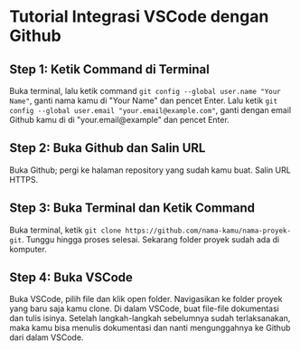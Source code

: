 # Tutorial Integrasi VSCode dengan Github
## Step 1: Ketik Command di Terminal
Buka terminal, lalu ketik command `git config --global user.name "Your Name"`, ganti nama kamu di "Your Name" dan pencet Enter. Lalu ketik `git config --global user.email "your.email@example.com"`,  ganti dengan email Github kamu di di "your.email@example" dan pencet Enter. 
## Step 2: Buka Github dan Salin URL
Buka Github; pergi ke halaman repository yang sudah kamu buat. Salin URL HTTPS. 
## Step 3: Buka Terminal dan Ketik Command
Buka terminal, ketik `git clone https://github.com/nama-kamu/nama-proyek-git`. Tunggu hingga proses selesai. Sekarang folder proyek sudah ada di komputer.
## Step 4: Buka VSCode
Buka VSCode, pilih file dan klik open folder. Navigasikan ke folder proyek yang baru saja kamu clone. Di dalam VSCode, buat file-file dokumentasi dan tulis isinya. Setelah langkah-langkah sebelumnya sudah terlaksanakan, maka kamu bisa menulis dokumentasi dan nanti mengunggahnya ke Github dari dalam VSCode.
